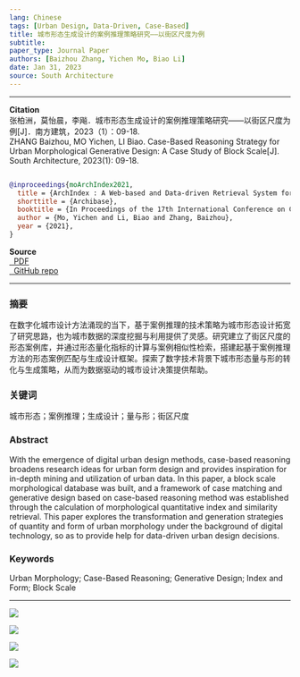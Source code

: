 ```yaml
---
lang: Chinese
tags: [Urban Design, Data-Driven, Case-Based]
title: 城市形态生成设计的案例推理策略研究——以街区尺度为例
subtitle: 
paper_type: Journal Paper
authors: [Baizhou Zhang, Yichen Mo, Biao Li]
date: Jan 31, 2023
source: South Architecture
---
```


---

**Citation**  
张柏洲，莫怡晨，李飚．城市形态生成设计的案例推理策略研究——以街区尺度为例[J]．南方建筑，2023（1）：09-18.  
ZHANG Baizhou, MO Yichen, LI Biao. Case-Based Reasoning Strategy for Urban Morphological Generative Design: A Case Study of Block
Scale[J]. South Architecture, 2023(1): 09-18.
``` bib

@inproceedings{moArchIndex2021,
  title = {ArchIndex : A Web-based and Data-driven Retrieval System for City Blocks},
  shorttitle = {Archibase},
  booktitle = {In Proceedings of the 17th International Conference on Computational Urban Planning and Urban Management (CUPUM)},
  author = {Mo, Yichen and Li, Biao and Zhang, Baizhou},
  year = {2021},
}

``` 

**Source**  
<a href="https://archialgo-com-sources.oss-cn-hangzhou.aliyuncs.com/pdf/pdf-urban-block-generative-cbr.pdf">
    <i class="fas fa-file-pdf fa-fw" data-toggle="tooltip" data-placement="bottom" title="PDF Download"></i>&nbsp;
    PDF
</a>  
<a href="https://github.com/zhangbz764/city-site-matching">
    <i class="fab fa-github fa-fw" data-toggle="tooltip" data-placement="bottom" title="GitHub Repository"></i>&nbsp;
    GitHub repo
</a>       

---

### 摘要
在数字化城市设计方法涌现的当下，基于案例推理的技术策略为城市形态设计拓宽了研究思路，也为城市数据的深度挖掘与利用提供了灵感。研究建立了街区尺度的形态案例库，并通过形态量化指标的计算与案例相似性检索，搭建起基于案例推理方法的形态案例匹配与生成设计框架。探索了数字技术背景下城市形态量与形的转化与生成策略，从而为数据驱动的城市设计决策提供帮助。
### 关键词
城市形态；案例推理；生成设计；量与形；街区尺度
### Abstract
With the emergence of digital urban design methods, case-based reasoning broadens research ideas for urban form design and provides inspiration for in-depth mining and utilization of urban data. In this paper, a block scale morphological database was built, and a framework of case matching and generative design based on case-based reasoning method was established through the calculation of morphological quantitative index and similarity retrieval. This paper explores the transformation and generation strategies of quantity and form of urban morphology under the background of digital technology, so as to provide help for data-driven urban design decisions.
### Keywords
Urban Morphology; Case-Based Reasoning; Generative Design; Index and Form; Block Scale

---

![](https://archialgo-com-sources.oss-cn-hangzhou.aliyuncs.com/images/2023-01-08-urban-block-generative-cbr/fig01.jpg)

![](https://archialgo-com-sources.oss-cn-hangzhou.aliyuncs.com/images/2023-01-08-urban-block-generative-cbr/fig03.jpg)

![](https://archialgo-com-sources.oss-cn-hangzhou.aliyuncs.com/images/2023-01-08-urban-block-generative-cbr/fig08.jpg)

![](https://archialgo-com-sources.oss-cn-hangzhou.aliyuncs.com/images/2023-01-08-urban-block-generative-cbr/fig09.jpg)
